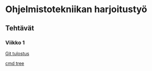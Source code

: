 # Ohjelmistotekniikan harjoitustyö

## Tehtävät

### Viikko 1

[Git tulostus](https://github.com/miartris/ot-harjoitustyo/blob/main/laskarit/viikko1/gitcat.txt)

[cmd tree](https://github.com/miartris/ot-harjoitustyo/blob/main/laskarit/viikko1/tree.png)
